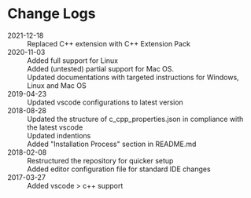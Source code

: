 # Change Logs

<dl>
    <dt>2021-12-18</dt>
    <dd>Replaced C++ extension with C++ Extension Pack</dd>
    <dt>2020-11-03</dt>
    <dd>Added full support for Linux</dd>
    <dd>Added (untested) partial support for Mac OS.</dd>
    <dd>Updated documentations with targeted instructions for Windows, Linux and Mac OS</dd>
    <dd></dd>
    <dt>2019-04-23</dt>
    <dd>Updated vscode configurations to latest version</dd>
    <dt>2018-08-28</dt>
    <dd>Updated the structure of c_cpp_properties.json in compliance with the latest vscode</dd>
    <dd>Updated indentions</dd>
    <dd>Added "Installation Process" section in README.md</dd>
    <dt>2018-02-08</dt>
    <dd>Restructured the repository for quicker setup</dd>
    <dd>Added editor configuration file for standard IDE changes</dd>
    <dt>2017-03-27</dt>
    <dd>Added vscode > c++ support</dd>
</dl>
